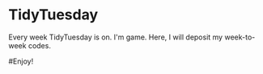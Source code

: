 # TidyTuesday
Every week TidyTuesday is on. I'm game.
Here, I will deposit my week-to-week codes.

#Enjoy!


